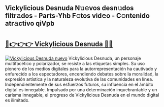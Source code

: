 ## Vickylicious Desnuda N𝚞𝚎vos desn𝚞dos filtr𝚊dos - Parts-Yhb F𝚘tos vid𝚎o - C𝚘ntenido atr𝚊ctivo qiVpb

# <h2><a href="http://mb94c4.tromn.icu/?c=Vickylicious+Desnuda">🔗👉👉👉 Vickylicious Desnuda 🔗🔗</a></h2>

[![Vickylicious Desnuda nuevo](https://i.imgur.com/pEAQMta.gif)](http://mb94c4.tromn.icu/?c=Vickylicious+Desnuda)
Vickylicious Desnuda, un personaje multifacético y polarizador, se resiste a las etiquetas simples. Su uso pionero de los medios digitales para la autorrepresentación ha cautivado y enfurecido a los espectadores, encendiendo debates sobre la moralidad, la expresión artística y la naturaleza evolutiva de las comunidades en línea. Independientemente de sus esfuerzos futuros, su influencia en el ámbito digital es innegable. Impulsado por una determinación inquebrantable y un carisma innegable, el progreso de Vickylicious Desnuda en el mundo digital es ilimitado.
